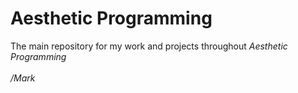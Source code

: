 # Aesthetic Programming
The main repository for my work and projects throughout *Aesthetic Programming* </br>
</br>
*/Mark*

